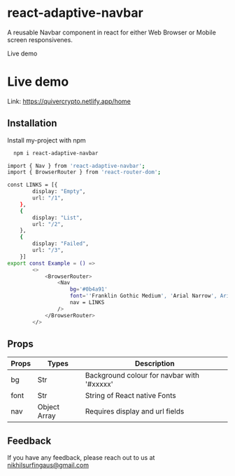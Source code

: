 
# react-adaptive-navbar


A reusable Navbar component in react for either Web Browser or 
Mobile screen responsivenes.


Live demo
# Live demo

Link: https://quivercrypto.netlify.app/home



## Installation

Install my-project with npm

```bash
  npm i react-adaptive-navbar
```
    
```bash
import { Nav } from 'react-adaptive-navbar';
import { BrowserRouter } from 'react-router-dom';

const LINKS = [{
        display: "Empty",
        url: "/1",
    },
    {
        display: "List",
        url: "/2",
    },
    {
        display: "Failed",
        url: "/3",
    }]
export const Example = () => 
        <>
            <BrowserRouter>
                <Nav 
                    bg='#0b4a91' 
                    font=''Franklin Gothic Medium', 'Arial Narrow', Arial, sans-serif' 
                    nav = LINKS
                />
            </BrowserRouter>
        </>
```
## Props

| Props | Types  | Description |
| ------------- | ------------- | -------------| 
| bg  | Str  | Background colour for navbar with '#xxxxx' |
| font  | Str  | String of React native Fonts |
| nav  | Object Array  | Requires display and url fields |

## Feedback

If you have any feedback, please reach out to us at nikhilsurfingaus@gmail.com

